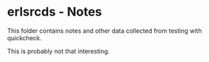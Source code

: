 # erlsrcds - Notes

This folder contains notes and other data collected from testing with quickcheck.

This is probably not that interesting.
